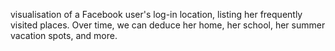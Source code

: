 visualisation of a Facebook user's log-in location, listing her frequently visited places. Over time, we can deduce her home, her school, her summer vacation spots, and more.
